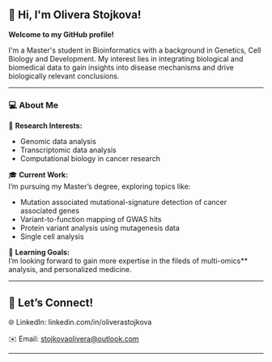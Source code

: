 <!---
OliveraStojkova/OliveraStojkova is a ✨ special ✨ repository because its `README.md` (this file) appears on your GitHub profile.
You can click the Preview link to take a look at your changes.
--->
## 👋 Hi, I'm Olivera Stojkova!

**Welcome to my GitHub profile!**  

I'm a Master's student in Bioinformatics with a background in Genetics, Cell Biology and Development. My interest lies in integrating biological and biomedical data to gain insights into disease mechanisms and drive biologically relevant conclusions.

---

### 💻 About Me

🔬 **Research Interests:**  
- Genomic data analysis
- Transcriptomic data analysis 
- Computational biology in cancer research  

🎓 **Current Work:**  
 I’m pursuing my Master’s degree, exploring topics like:
 - Mutation associated mutational-signature detection of cancer associated genes
 - Variant-to-function mapping of GWAS hits
 - Protein variant analysis using mutagenesis data
 - Single cell analysis 

🌱 **Learning Goals:**  
I’m looking forward to gain more expertise in the fileds of multi-omics** analysis, and personalized medicine.

---

## 🤝 Let’s Connect!

🌐 LinkedIn: linkedin.com/in/oliverastojkova 

✉️ Email: stojkovaolivera@outlook.com  

---
